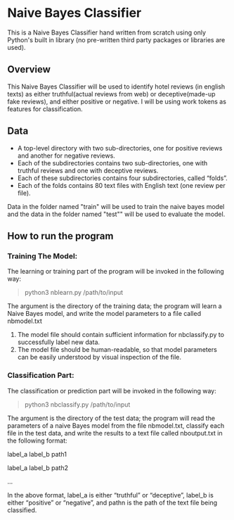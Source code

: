 # Naive Bayes Classifier
This is a Naive Bayes Classifier hand written from scratch using only Python's built in library (no pre-written third party packages or libraries are used).

## Overview
This Naive Bayes Classifier will be used to identify hotel reviews (in english texts) as either truthful(actual reviews from web) or deceptive(made-up fake reviews), and either positive or negative. I will be using work tokens as features for classification.

## Data
- A top-level directory with two sub-directories, one for positive reviews and another for negative reviews.
- Each of the subdirectories contains two sub-directories, one with truthful reviews and one with deceptive reviews.
- Each of these subdirectories contains four subdirectories, called “folds”.
- Each of the folds contains 80 text files with English text (one review per file).

Data in the folder named "train" will be used to train the naive bayes model and the data in the folder named "test"" will be used to evaluate the model.

## How to run the program
### Training The Model:
The learning or training part of the program will be invoked in the following way:
> python3 nblearn.py /path/to/input

The argument is the directory of the training data; the program will learn a Naive Bayes model, and write the model parameters to a file called nbmodel.txt

1. The model file should contain sufficient information for nbclassify.py to successfully label new data.
2. The model file should be human-readable, so that model parameters can be easily understood by visual inspection of the file.

### Classification Part:
The classification or prediction part will be invoked in the following way:
> python3 nbclassify.py /path/to/input

The argument is the directory of the test data; the program will read the parameters of a naive Bayes model from the file nbmodel.txt, classify each file in the test data, and write the results to a text file called nboutput.txt in the following format:

label_a label_b path1

label_a label_b path2

...


In the above format, label_a is either “truthful” or “deceptive”, label_b is either “positive” or “negative”, and pathn is the path of the text file being classified.
